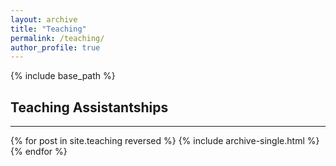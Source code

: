 ```yaml
---
layout: archive
title: "Teaching"
permalink: /teaching/
author_profile: true
---
```


{% include base_path %}
## Teaching Assistantships
---
{% for post in site.teaching reversed %}
  {% include archive-single.html %}{% endfor %}
